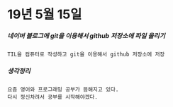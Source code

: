 # 19년 5월 15일

##### 네이버 블로그에 git을 이용해서 github 저장소에 파일 올리기
    TIL을 컴퓨터로 작성하고 git을 이용해서 github 저장소에 저장
    
##### 생각정리
    요즘 영어와 프로그래밍 공부가 뜸해지고 있다.
    다시 정신차려서 공부를 시작해야겠다.

